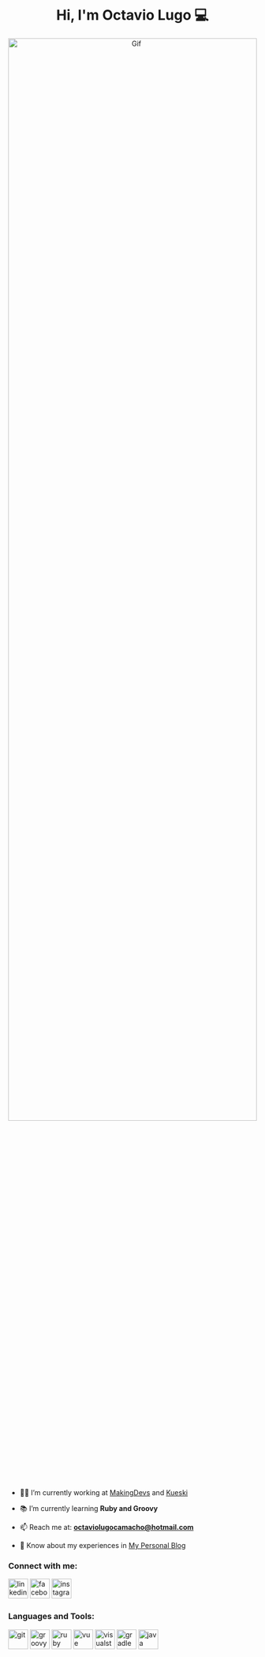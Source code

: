 <h1 align="center">Hi, I'm Octavio Lugo 💻</h1>

<div align="center"><img alt="Gif" width=100% height=75% src="https://media4.giphy.com/media/26tn33aiTi1jkl6H6/giphy.gif"></div>

- 👨‍💻 I’m currently working at [MakingDevs](http://makingdevs.com) and [Kueski](https://kueski.com/)

- 📚 I’m currently learning **Ruby and Groovy**

- 📫 Reach me at: **octaviolugocamacho@hotmail.com**

- 📄 Know about my experiences in [My Personal Blog](https://octaviolugocamacho.github.io/)

<h3 align="left">Connect with me:</h3>
<p align="left">
  <!-- LinkedIn -->
  <a href="https://www.linkedin.com/in/octaviolugo/" target="_blank" rel="noreferrer"> <img src="https://www.vectorlogo.zone/logos/linkedin/linkedin-icon.svg" alt="linkedin" width="40" height="40"/></a>
  <!-- Facebook -->
  <a href="https://www.facebook.com/octavio.lugo.camacho/" target="_blank" rel="noreferrer"> <img src="https://www.vectorlogo.zone/logos/facebook/facebook-icon.svg" alt="facebook" width="40" height="40"/></a>
  <!-- Instagram -->
  <a href="https://www.instagram.com/octavio_lugo_camacho/" target="_blank" rel="noreferrer"> <img src="https://www.vectorlogo.zone/logos/instagram/instagram-icon.svg" alt="instagram" width="40" height="40"/></a>
</p>

<h3 align="left">Languages and Tools:</h3>
<p align="left">
  <!-- Git -->
  <a href="https://git-scm.com/" target="_blank" rel="noreferrer"> <img src="https://www.vectorlogo.zone/logos/git-scm/git-scm-icon.svg" alt="git" width="40" height="40"/></a>
  <!-- Groovy -->
  <a href="https://groovy-lang.org/" target="_blank" rel="noreferrer"> <img src="https://www.vectorlogo.zone/logos/groovy-lang/groovy-lang-icon.svg"    alt="groovy" width="40" height="40"/></a> 
  <!-- Ruby -->
  <a href="https://www.ruby-lang.org/en/" target="_blank" rel="noreferrer"> <img src="https://www.vectorlogo.zone/logos/ruby-lang/ruby-lang-icon.svg" alt="ruby" width="40" height="40"/></a>
  <!-- Vue -->
  <a href="https://vuejs.org/" target="_blank" rel="noreferrer"> <img src="https://www.vectorlogo.zone/logos/vuejs/vuejs-icon.svg" alt="vue" width="40" height="40"/></a>
  <!-- VisualStudio -->
  <a href="https://code.visualstudio.com/" target="_blank" rel="noreferrer"> <img src="https://www.vectorlogo.zone/logos/visualstudio_code/visualstudio_code-icon.svg" alt="visualstudio" width="40" height="40"/></a>
  <!-- Gradle -->
  <a href="https://gradle.org/" target="_blank" rel="noreferrer"> <img src="https://www.vectorlogo.zone/logos/gradle/gradle-icon.svg" alt="gradle" width="40" height="40"/></a>
  <!-- Java -->
  <a href="https://www.java.com/es/" target="_blank" rel="noreferrer"> <img src="https://www.vectorlogo.zone/logos/java/java-icon.svg" alt="java" width="40" height="40"/></a>
</p>
